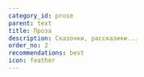 ```yaml
---
category_id: prose
parent: text
title: Проза
description: Сказочки, рассказики...
order_no: 2
recommendations: best
icon: feather
---
```

